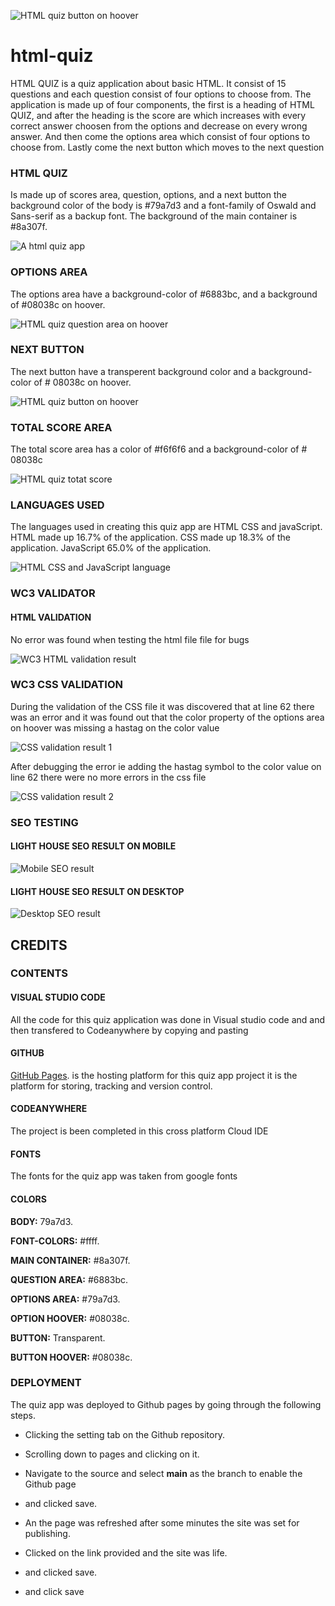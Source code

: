 ![HTML quiz button on hoover](image/responsive.png)

# html-quiz
HTML QUIZ is a quiz application about basic HTML.
It consist of 15 questions and each question consist of four options to choose from.
The application is made up of four components, the first is a heading of HTML QUIZ,
and after the heading is the score are which increases with every correct answer choosen
from the options and decrease on every wrong answer.
And then come the options area which consist of four options to choose from.
Lastly come the next button which moves to the next question

### HTML QUIZ
Is made up of scores area, question, options, and a next button
the background color of the body is #79a7d3 and a font-family of
Oswald and Sans-serif as a backup font.
The background of the main container is #8a307f.

![A html quiz app ](image/html-quiz.png)

### OPTIONS AREA

The options area have a background-color of #6883bc, and a
background of #08038c on hoover.

![HTML quiz question area on hoover](image/on-hoover.png)

### NEXT BUTTON
The next button have a transperent background color and 
a background-color of # 08038c on hoover.

![HTML quiz button on hoover](image/button-hoover.png)

### TOTAL SCORE AREA

The total score area has a color of #f6f6f6 and a  background-color
of # 08038c

![HTML quiz totat score](image/total-score.png)

### LANGUAGES USED

The languages used in creating this quiz app are HTML CSS and javaScript.
HTML made up 16.7% of the application.
CSS made up 18.3% of the application.
JavaScript 65.0% of the application.

![HTML CSS and JavaScript language](image/languages.png)

### WC3 VALIDATOR

#### HTML VALIDATION
No error was found when testing the html file file for bugs

![WC3 HTML validation result](image/html-validator.png)

### WC3 CSS VALIDATION
During the validation of the CSS file it was discovered that at line 62 
there was an error and it was found out that the color property of the options 
area on hoover was missing a hastag on the color value

![CSS validation result 1](image/css-validator-error.png)

After debugging the error ie adding the hastag symbol to the color value on 
line 62 there were no more errors in the css file

![CSS validation result 2](image/css-validato-correct.png)

### SEO TESTING

#### LIGHT HOUSE SEO RESULT ON MOBILE

![Mobile SEO result](image/mobile-performance.png)

#### LIGHT HOUSE SEO RESULT ON DESKTOP

![Desktop SEO result](image/desktop-performance.png)

## CREDITS

### CONTENTS
#### VISUAL STUDIO CODE
All the code for this quiz application was done in Visual studio code and 
and then transfered to Codeanywhere by copying and pasting 

#### GITHUB
[GitHub Pages](https://pages.github.com/). is the hosting platform for this quiz app project it is the platform
for storing, tracking and version control.

#### CODEANYWHERE
The project is been completed in this cross platform Cloud IDE

#### FONTS
The fonts for the quiz app was taken from google fonts

#### COLORS

**BODY:** 79a7d3.

**FONT-COLORS:** #ffff.

**MAIN CONTAINER:** #8a307f.

**QUESTION AREA:** #6883bc.

**OPTIONS AREA:** #79a7d3.

**OPTION HOOVER:** #08038c.

**BUTTON:** Transparent.

**BUTTON HOOVER:** #08038c.

### DEPLOYMENT
The quiz app was deployed to Github pages by going through the following steps.

+ Clicking the setting tab on the Github repository.

+ Scrolling down to pages and clicking on it.

+ Navigate to the source and select **main** as the branch to enable the Github page

+ and clicked save.

+ An the page was refreshed after some minutes the site was set for publishing.

+ Clicked on the link provided and the site was life.
+ and clicked save.
+ and click save


